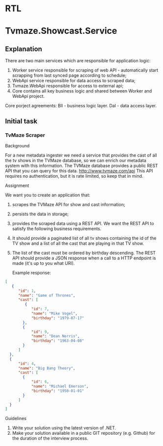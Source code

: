 # RTL
# Tvmaze.Showcast.Service

## Explanation 
There are two main services which are responsible for application logic:
1. Worker service responsible for scraping of web API - automatically start scrapping from last synced page according to schedule;
2. WebApi service responsible for data access to scraped data;
3. Tvmaze.WebApi responsible for access to external api;
4. Core contains all key business logic and shared between Worker and WebApi project.

Core porject agreements:
Bll - business logic layer.
Dal - data access layer.

## Initial task
### TvMaze Scraper

Background

For a new metadata ingester we need a service that provides the cast of all the tv shows in the
TVMaze database, so we can enrich our metadata system with this information. The TVMaze
database provides a public REST API that you can query for this data.
http://www.tvmaze.com/api
This API requires no authentication, but it is rate limited, so keep that in mind.

Assignment

We want you to create an application that:

1. scrapes the TVMaze API for show and cast information;
2. persists the data in storage;
3. provides the scraped data using a REST API. We want the REST API to satisfy the following business requirements.
4. It should provide a paginated list of all tv shows containing the id of the TV show and a list of
   all the cast that are playing in that TV show.
5. The list of the cast must be ordered by birthday descending.
   The REST API should provide a JSON response when a call to a HTTP endpoint is made (it's up to you
   what URI).

   Example response:
```json
[
   {
      "id": 1,
      "name": "Game of Thrones",
      "cast": [
         {
            "id": 7,
            "name": "Mike Vogel",
            "birthday": "1979-07-17"
        }, 
        {
            "id": 9,
            "name": "Dean Norris",
            "birthday": "1963-04-08"
        }
      ]
  },
  {
      "id": 4,
      "name": "Big Bang Theory",
      "cast": [
        {
            "id": 6,
            "name": "Michael Emerson",
            "birthday": "1950-01-01"
        }
      ]
  }
]
```
Guidelines
1. Write your solution using the latest version of .NET.
2. Make your solution available in a public GIT repository (e.g. Github) for the duration of the
   interview process.
